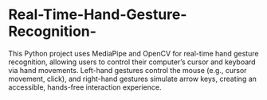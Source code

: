 # Real-Time-Hand-Gesture-Recognition-
This Python project uses MediaPipe and OpenCV for real-time hand gesture recognition, allowing users to control their computer’s cursor and keyboard via hand movements. Left-hand gestures control the mouse (e.g., cursor movement, click), and right-hand gestures simulate arrow keys, creating an accessible, hands-free interaction experience.

